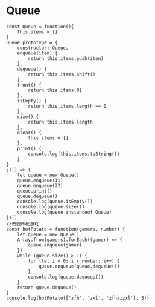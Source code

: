 # Queue

> 
    const Queue = function(){
        this.items = []
    }
    Queue.prototype = {
        constructor: Queue,
        enqueue(item) {
            return this.items.push(item)
        },
        dequeue() {
            return this.items.shift()
        },
        front() {
            return this.items[0]
        },
        isEmpty() {
            return this.items.length == 0
        },
        size() {
            return this.items.length
        },
        clear() {
            this.items = []
        },
        print() {
            console.log(this.items.toString())
        }
    }
    ;(() => {
        let queue = new Queue()
        queue.enqueue(11)
        queue.enqueue(22)
        queue.print()
        queue.dequeue()
        console.log(queue.isEmpty())
        console.log(queue.size())
        console.log(queue instanceof Queue)
    })()
    //击鼓传花游戏
    const hotPotato = function(gamers, number) {
        let queue = new Queue()
        Array.from(gamers).forEach((gamer) => {
            queue.enqueue(gamer)
        })
        while (queue.size() > 1) {
            for (let i = 0; i < number; i++) {
                queue.enqueue(queue.dequeue())
            }
            console.log(queue.dequeue())
        }
        return queue.dequeue()
    }
    console.log(hotPotato(['zfh', 'zxl', 'zfhaizxl'], 5))